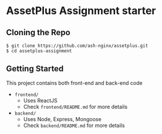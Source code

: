 # AssetPlus Assignment starter
## Cloning the Repo

    $ git clone https://github.com/ash-nginx/assetplus.git
    $ cd assetplus-assignment

## Getting Started
This project contains both front-end and back-end code
- `frontend/`
    - Uses ReactJS
    - Check `frontend/README.md` for more details
- `backend/` 
    - Uses Node, Express, Mongoose
    - Check `backend/README.md` for more details
